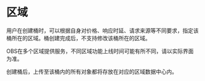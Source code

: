# 区域<a name="zh-cn_topic_0045829112"></a>

用户在创建桶时，可以根据自身对价格、响应时延、请求来源等不同要求，指定该桶所在的区域。桶创建完成后，不支持修改该桶所在的区域。

OBS在多个区域提供服务，不同区域功能上线时间可能有所不同，请以实际界面为准。

创建桶后，上传至该桶内的所有对象都将存放在对应的区域数据中心内。

